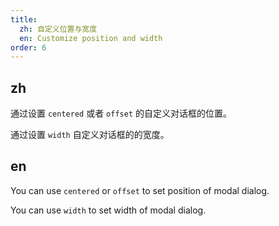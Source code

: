 ```yaml
---
title:
  zh: 自定义位置与宽度
  en: Customize position and width
order: 6
---
```


## zh

通过设置 `centered` 或者 `offset` 的自定义对话框的位置。

通过设置 `width` 自定义对话框的的宽度。

## en

You can use `centered` or `offset`  to set position of modal dialog.

You can use `width` to set width of modal dialog.
